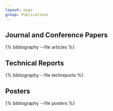```yaml
---
layout: page
group: Publications
---
```


## Journal and Conference Papers

{% bibliography --file articles %}

## Technical Reports

{% bibliography --file techreports %}

## Posters

{% bibliography --file posters %}
